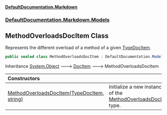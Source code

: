#### [DefaultDocumentation\.Markdown](../../../../index.md 'index')
### [DefaultDocumentation\.Markdown\.Models](../../../../index.md#DefaultDocumentation.Markdown.Models 'DefaultDocumentation\.Markdown\.Models')

## MethodOverloadsDocItem Class

Represents the different overload of a method of a given [TypeDocItem](https://github.com/Doraku/DefaultDocumentation/blob/master/documentation/api/DefaultDocumentation/Models/Types/TypeDocItem/index.md 'DefaultDocumentation\.Models\.Types\.TypeDocItem')\.

```csharp
public sealed class MethodOverloadsDocItem : DefaultDocumentation.Models.DocItem
```

Inheritance [System\.Object](https://docs.microsoft.com/en-us/dotnet/api/System.Object 'System\.Object') &#129106; [DocItem](https://github.com/Doraku/DefaultDocumentation/blob/master/documentation/api/DefaultDocumentation/Models/DocItem/index.md 'DefaultDocumentation\.Models\.DocItem') &#129106; MethodOverloadsDocItem

| Constructors | |
| :--- | :--- |
| [MethodOverloadsDocItem\(TypeDocItem, string\)](MethodOverloadsDocItem(TypeDocItem,string).md 'DefaultDocumentation\.Markdown\.Models\.MethodOverloadsDocItem\.MethodOverloadsDocItem\(DefaultDocumentation\.Models\.Types\.TypeDocItem, string\)') | Initialize a new instance of the [MethodOverloadsDocItem](index.md 'DefaultDocumentation\.Markdown\.Models\.MethodOverloadsDocItem') type\. |
